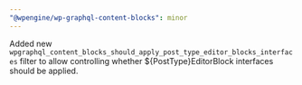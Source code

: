 ```yaml
---
"@wpengine/wp-graphql-content-blocks": minor
---
```


Added new `wpgraphql_content_blocks_should_apply_post_type_editor_blocks_interfaces` filter to allow controlling whether ${PostType}EditorBlock interfaces should be applied.
